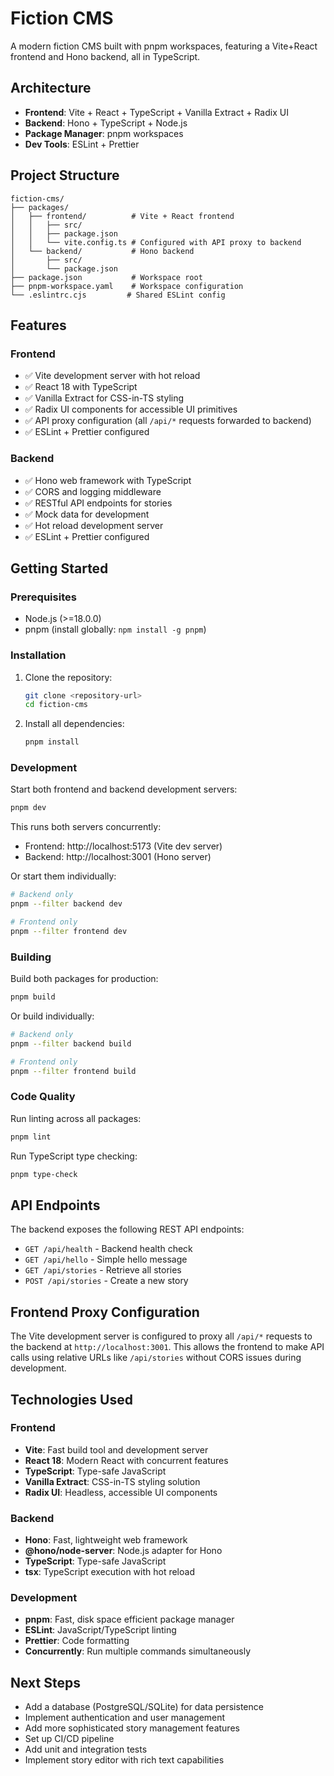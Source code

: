 # Fiction CMS

A modern fiction CMS built with pnpm workspaces, featuring a Vite+React frontend and Hono backend, all in TypeScript.

## Architecture

- **Frontend**: Vite + React + TypeScript + Vanilla Extract + Radix UI
- **Backend**: Hono + TypeScript + Node.js
- **Package Manager**: pnpm workspaces
- **Dev Tools**: ESLint + Prettier

## Project Structure

```
fiction-cms/
├── packages/
│   ├── frontend/          # Vite + React frontend
│   │   ├── src/
│   │   ├── package.json
│   │   └── vite.config.ts # Configured with API proxy to backend
│   └── backend/           # Hono backend
│       ├── src/
│       └── package.json
├── package.json           # Workspace root
├── pnpm-workspace.yaml    # Workspace configuration
└── .eslintrc.cjs         # Shared ESLint config
```

## Features

### Frontend
- ✅ Vite development server with hot reload
- ✅ React 18 with TypeScript
- ✅ Vanilla Extract for CSS-in-TS styling
- ✅ Radix UI components for accessible UI primitives
- ✅ API proxy configuration (all `/api/*` requests forwarded to backend)
- ✅ ESLint + Prettier configured

### Backend
- ✅ Hono web framework with TypeScript
- ✅ CORS and logging middleware
- ✅ RESTful API endpoints for stories
- ✅ Mock data for development
- ✅ Hot reload development server
- ✅ ESLint + Prettier configured

## Getting Started

### Prerequisites

- Node.js (>=18.0.0)
- pnpm (install globally: `npm install -g pnpm`)

### Installation

1. Clone the repository:
   ```bash
   git clone <repository-url>
   cd fiction-cms
   ```

2. Install all dependencies:
   ```bash
   pnpm install
   ```

### Development

Start both frontend and backend development servers:

```bash
pnpm dev
```

This runs both servers concurrently:
- Frontend: http://localhost:5173 (Vite dev server)
- Backend: http://localhost:3001 (Hono server)

Or start them individually:

```bash
# Backend only
pnpm --filter backend dev

# Frontend only  
pnpm --filter frontend dev
```

### Building

Build both packages for production:

```bash
pnpm build
```

Or build individually:

```bash
# Backend only
pnpm --filter backend build

# Frontend only
pnpm --filter frontend build
```

### Code Quality

Run linting across all packages:

```bash
pnpm lint
```

Run TypeScript type checking:

```bash
pnpm type-check
```

## API Endpoints

The backend exposes the following REST API endpoints:

- `GET /api/health` - Backend health check
- `GET /api/hello` - Simple hello message
- `GET /api/stories` - Retrieve all stories
- `POST /api/stories` - Create a new story

## Frontend Proxy Configuration

The Vite development server is configured to proxy all `/api/*` requests to the backend at `http://localhost:3001`. This allows the frontend to make API calls using relative URLs like `/api/stories` without CORS issues during development.

## Technologies Used

### Frontend
- **Vite**: Fast build tool and development server
- **React 18**: Modern React with concurrent features
- **TypeScript**: Type-safe JavaScript
- **Vanilla Extract**: CSS-in-TS styling solution
- **Radix UI**: Headless, accessible UI components

### Backend
- **Hono**: Fast, lightweight web framework
- **@hono/node-server**: Node.js adapter for Hono
- **TypeScript**: Type-safe JavaScript
- **tsx**: TypeScript execution with hot reload

### Development
- **pnpm**: Fast, disk space efficient package manager
- **ESLint**: JavaScript/TypeScript linting
- **Prettier**: Code formatting
- **Concurrently**: Run multiple commands simultaneously

## Next Steps

- Add a database (PostgreSQL/SQLite) for data persistence
- Implement authentication and user management
- Add more sophisticated story management features
- Set up CI/CD pipeline
- Add unit and integration tests
- Implement story editor with rich text capabilities